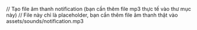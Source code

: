 // Tạo file âm thanh notification (bạn cần thêm file mp3 thực tế vào thư mục này)
// File này chỉ là placeholder, bạn cần thêm file âm thanh thật vào assets/sounds/notification.mp3

